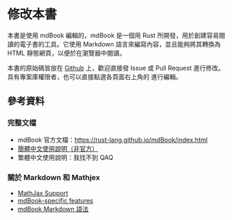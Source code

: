 # 修改本書

本書是使用 mdBook 編輯的，mdBook 是一個用 Rust 所開發，用於創建容易閱讀的電子書的工具。它使用 Markdown 語言來編寫內容，並且能夠將其轉換為 HTML 靜態網頁，以便於在瀏覽器中閱讀。

本書的原始碼皆放在 [<i id="git-repository-button" class="fa fa-github"></i> Github](https://github.com/CKEFGISC/server-book/) 上，歡迎直接發 Issue 或 Pull Request 進行修改。具有專案庫權限者，也可以直接點選各頁面右上角的 <i id="git-edit-button" class="fa fa-edit"></i> 進行編輯。

## 參考資料

### 完整文檔

- mdBook 官方文檔：https://rust-lang.github.io/mdBook/index.html
- [簡體中文使用說明（非官方）](https://llever.com/mdBook-zh/)
- 繁體中文使用說明：我找不到 QAQ

### 關於 Markdown 和 Mathjex

- [MathJax Support](https://rust-lang.github.io/mdBook/format/mathjax.html)
- [mdBook-specific features](https://rust-lang.github.io/mdBook/format/mdbook.html)
- [mdBook Markdown 語法](https://rust-lang.github.io/mdBook/format/markdown.html)
